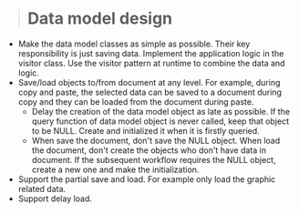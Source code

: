 > # Data model design #
  * Make the data model classes as simple as possible. Their key responsibility is just saving data. Implement the application logic in the visitor class. Use the visitor pattern at runtime to combine the data and logic.
  * Save/load objects to/from document at any level. For example, during copy and paste, the selected data can be saved to a document during copy and they can be loaded from the document during paste.
    * Delay the creation of the data model object as late as possible. If the query function of data model object is never called, keep that object to be NULL. Create and initialized it when it is firstly queried.
    * When save the document, don't save the NULL object. When load the document, don't create the objects who don't have data in document. If the subsequent workflow requires the NULL object, create a new one and make the initialization.
  * Support the partial save and load. For example only load the graphic related data.
  * Support delay load.